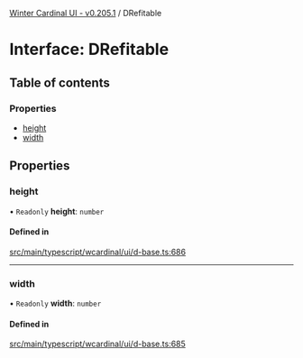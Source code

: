 [Winter Cardinal UI - v0.205.1](../index.md) / DRefitable

# Interface: DRefitable

## Table of contents

### Properties

- [height](DRefitable.md#height)
- [width](DRefitable.md#width)

## Properties

### height

• `Readonly` **height**: `number`

#### Defined in

[src/main/typescript/wcardinal/ui/d-base.ts:686](https://github.com/winter-cardinal/winter-cardinal-ui/blob/v0.205.1/src/main/typescript/wcardinal/ui/d-base.ts#L686)

___

### width

• `Readonly` **width**: `number`

#### Defined in

[src/main/typescript/wcardinal/ui/d-base.ts:685](https://github.com/winter-cardinal/winter-cardinal-ui/blob/v0.205.1/src/main/typescript/wcardinal/ui/d-base.ts#L685)
